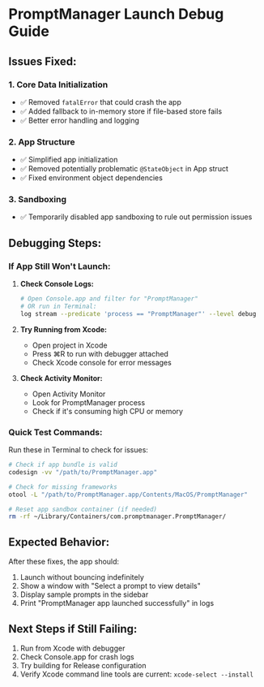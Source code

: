 # PromptManager Launch Debug Guide

## Issues Fixed:

### 1. Core Data Initialization
- ✅ Removed `fatalError` that could crash the app
- ✅ Added fallback to in-memory store if file-based store fails
- ✅ Better error handling and logging

### 2. App Structure
- ✅ Simplified app initialization
- ✅ Removed potentially problematic `@StateObject` in App struct
- ✅ Fixed environment object dependencies

### 3. Sandboxing
- ✅ Temporarily disabled app sandboxing to rule out permission issues

## Debugging Steps:

### If App Still Won't Launch:

1. **Check Console Logs:**
   ```bash
   # Open Console.app and filter for "PromptManager"
   # OR run in Terminal:
   log stream --predicate 'process == "PromptManager"' --level debug
   ```

2. **Try Running from Xcode:**
   - Open project in Xcode
   - Press ⌘R to run with debugger attached
   - Check Xcode console for error messages

3. **Check Activity Monitor:**
   - Open Activity Monitor
   - Look for PromptManager process
   - Check if it's consuming high CPU or memory

### Quick Test Commands:

Run these in Terminal to check for issues:

```bash
# Check if app bundle is valid
codesign -vv "/path/to/PromptManager.app"

# Check for missing frameworks
otool -L "/path/to/PromptManager.app/Contents/MacOS/PromptManager"

# Reset app sandbox container (if needed)
rm -rf ~/Library/Containers/com.promptmanager.PromptManager/
```

## Expected Behavior:
After these fixes, the app should:
1. Launch without bouncing indefinitely
2. Show a window with "Select a prompt to view details"
3. Display sample prompts in the sidebar
4. Print "PromptManager app launched successfully" in logs

## Next Steps if Still Failing:
1. Run from Xcode with debugger
2. Check Console.app for crash logs
3. Try building for Release configuration
4. Verify Xcode command line tools are current: `xcode-select --install`